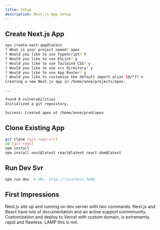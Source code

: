 ```yaml
---
title: Setup
description: Next.js App Setup
---
```


## Create Next.js App

```bash
npx create-next-app@latest
? What is your project named? apex
? Would you like to use TypeScript? Y
? Would you like to use ESLint? y
? Would you like to use Tailwind CSS? y
? Would you like to use src directory? y
? Would you like to use App Router? y
? Would you like to customize the default import alias (@/*)? n
Creating a new Next.js app in /home/anne/projects/apex.

...

found 0 vulnerabilities
Initialized a git repository.

Success! Created apex at /home/anne/prod/apex
```

## Clone Existing App

```bash
git clone [git-repo-url]
cd [git-repo]
npm install
npm install next@latest react@latest react-dom@latest
```

## Run Dev Svr

```bash
npm run dev  # URL: http://localhost:3000
```

## First Impressions

Next.js site up and running on dev server with two commands.  Next.js and React have lots of documentation and an active support commmunity.  Customization and deploy to Vercel with custom domain, is extrememly rapid and flawless.  LAMP this is not.

